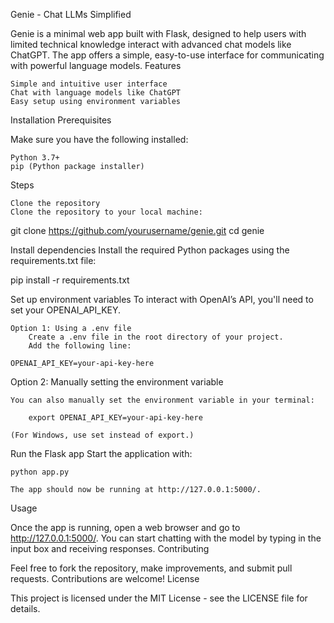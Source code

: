 Genie - Chat LLMs Simplified

Genie is a minimal web app built with Flask, designed to help users with limited technical knowledge interact with advanced chat models like ChatGPT. The app offers a simple, easy-to-use interface for communicating with powerful language models.
Features

    Simple and intuitive user interface
    Chat with language models like ChatGPT
    Easy setup using environment variables

Installation
Prerequisites

Make sure you have the following installed:

    Python 3.7+
    pip (Python package installer)

Steps

    Clone the repository
    Clone the repository to your local machine:

git clone https://github.com/yourusername/genie.git
cd genie

Install dependencies
Install the required Python packages using the requirements.txt file:

pip install -r requirements.txt

Set up environment variables
To interact with OpenAI’s API, you'll need to set your OPENAI_API_KEY.

    Option 1: Using a .env file
        Create a .env file in the root directory of your project.
        Add the following line:

    OPENAI_API_KEY=your-api-key-here

Option 2: Manually setting the environment variable

    You can also manually set the environment variable in your terminal:

        export OPENAI_API_KEY=your-api-key-here

    (For Windows, use set instead of export.)

Run the Flask app
Start the application with:

    python app.py

    The app should now be running at http://127.0.0.1:5000/.

Usage

Once the app is running, open a web browser and go to http://127.0.0.1:5000/. You can start chatting with the model by typing in the input box and receiving responses.
Contributing

Feel free to fork the repository, make improvements, and submit pull requests. Contributions are welcome!
License

This project is licensed under the MIT License - see the LICENSE file for details.
